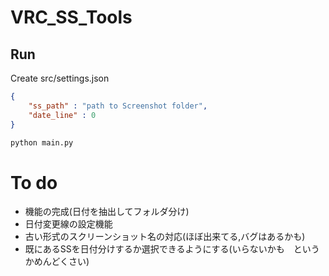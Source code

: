 # VRC_SS_Tools

## Run
Create src/settings.json
```json
{
    "ss_path" : "path to Screenshot folder",
    "date_line" : 0
}
```

```bash
python main.py
```

# To do
- 機能の完成(日付を抽出してフォルダ分け)
- 日付変更線の設定機能
- 古い形式のスクリーンショット名の対応(ほぼ出来てる,バグはあるかも)
- 既にあるSSを日付分けするか選択できるようにする(いらないかも　というかめんどくさい)